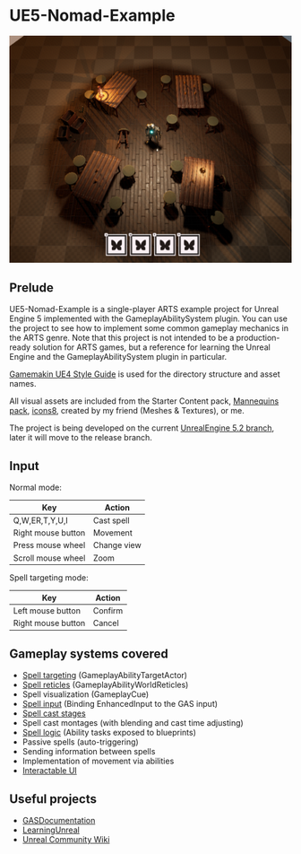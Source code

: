 # UE5-Nomad-Example

![](Images/Thumbnail.png)

## Prelude

UE5-Nomad-Example is a single-player ARTS example project for Unreal Engine 5 implemented with the GameplayAbilitySystem plugin. You can use the project to see how to implement some common gameplay mechanics in the ARTS genre. Note that this project is not intended to be a production-ready solution for ARTS games, but a reference for learning the Unreal Engine and the GameplayAbilitySystem plugin in particular.

[Gamemakin UE4 Style Guide](https://github.com/Allar/ue5-style-guide) is used for the directory structure and asset names.

All visual assets are included from the Starter Content pack, [Mannequins pack](https://www.unrealengine.com/marketplace/en-US/product/mannequins-asset-pack), [icons8](https://icons8.com/), created by my friend (Meshes & Textures), or me.

The project is being developed on the current [UnrealEngine 5.2 branch](https://github.com/EpicGames/UnrealEngine/tree/5.2), later it will move to the release branch.

## Input
Normal mode:

| Key                | Action      |
|--------------------|-------------|
| Q,W,ER,T,Y,U,I     | Cast spell  |
| Right mouse button | Movement    |
| Press mouse wheel  | Change view |
| Scroll mouse wheel | Zoom        |

Spell targeting mode:

| Key                | Action      |
|--------------------|-------------|
| Left mouse button  | Confirm     |
| Right mouse button | Cancel      |


## Gameplay systems covered
 * [Spell targeting](Source/Nomad/Spells/Targeting/SpellTarget.h) (GameplayAbilityTargetActor)
 * [Spell reticles](Source/Nomad/Spells/Targeting/SpellReticle.h) (GameplayAbilityWorldReticles)
 * Spell visualization (GameplayCue)
 * [Spell input](Source/Nomad/NomadPlayerController.h) (Binding EnhancedInput to the GAS input)
 * [Spell cast stages](Source/Nomad/Spells/NomadSpell.h)
 * Spell cast montages (with blending and cast time adjusting)
 * [Spell logic](Source/Nomad/Spells/Tasks/NomadTask.h) (Ability tasks exposed to blueprints)
 * Passive spells (auto-triggering)
 * Sending information between spells
 * Implementation of movement via abilities
 * [Interactable UI](Source/Nomad/Spells/Widgets)

## Useful projects
 * [GASDocumentation](https://github.com/tranek/GASDocumentation)
 * [LearningUnreal](https://github.com/ibbles/LearningUnreal)
 * [Unreal Community Wiki](https://unrealcommunity.wiki/)
